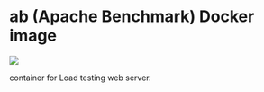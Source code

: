 # ab (Apache Benchmark) Docker image

[![](https://images.microbadger.com/badges/image/ajnouri/ab.svg)](http://microbadger.com/images/ajnouri/ab "Get your own image badge on microbadger.com")

 container for Load testing web server.

